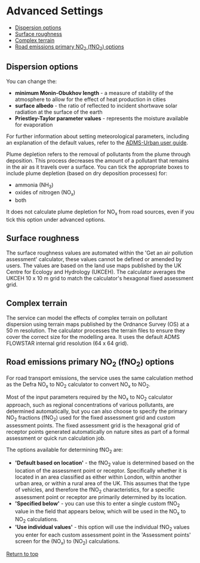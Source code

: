 <div id='top'></div>

# Advanced Settings

- [Dispersion options](#section1)
- [Surface roughness](#section2)
- [Complex terrain](#section3)
- [Road emissions primary NO<sub>2</sub> (fNO<sub>2</sub>) options](#section4)

<div id='section1'></div>

## Dispersion options

You can change the:
- **minimum Monin-Obukhov length** - a measure of stability of the atmosphere to allow for the effect of heat production in cities
- **surface albedo** - the ratio of reflected to incident shortwave solar radiation at the surface of the earth
- **Priestley-Taylor parameter values** - represents the moisture available for evaporation

For further information about setting meteorological parameters, including an explanation of the default values, refer to the [ADMS-Urban user guide](https://www.cerc.co.uk/environmental-software/assets/data/doc_userguides/CERC_ADMS-Urban5.0_User_Guide.pdf).

Plume depletion refers to the removal of pollutants from the plume through deposition. This process decreases the amount of a pollutant that remains in the air as it travels over a surface. You can tick the appropriate boxes to include plume depletion (based on dry deposition processes) for:
- ammonia (NH<sub>3</sub>)
- oxides of nitrogen (NO<sub>x</sub>)
- both

It does not calculate plume depletion for NO<sub>x</sub> from road sources, even if you tick this option under advanced options.

<div id='section2'></div>

## Surface roughness

The surface roughness values are automated within the 'Get an air pollution assessment' calculator, these values cannot be defined or amended by users. The values are based on the land use maps published by the UK Centre for Ecology and Hydrology (UKCEH). The calculator averages the UKCEH 10 x 10 m grid to match the calculator's hexagonal fixed assessment grid.

<div id='section3'></div>

## Complex terrain

The service can model the effects of complex terrain on pollutant dispersion using terrain maps published by the Ordnance Survey (OS) at a 50 m resolution. The calculator processes the terrain files to ensure they cover the correct size for the modelling area. It uses the default ADMS FLOWSTAR internal grid resolution (64 x 64 grid).

<div id='section4'></div>

## Road emissions primary NO<sub>2</sub> (fNO<sub>2</sub>) options

For road transport emissions, the service uses the same calculation method as the Defra NO<sub>x</sub> to NO<sub>2</sub> calculator to convert NO<sub>x</sub> to NO<sub>2</sub>.

Most of the input parameters required by the NO<sub>x</sub> to NO<sub>2</sub> calculator approach, such as regional concentrations of various pollutants, are determined automatically, but you can also choose to specify the primary NO<sub>2</sub> fractions (fNO<sub>2</sub>) used for the fixed assessment grid and custom assessment points. The fixed assessment grid is the hexagonal grid of receptor points generated automatically on nature sites as part of a formal assessment or quick run calculation job.

The options available for determining fNO<sub>2</sub> are:
- **'Default based on location'** - the fNO<sub>2</sub> value is determined based on the location of the assessment point or receptor. Specifically whether it is located in an area classified as either within London, within another urban area, or within a rural area of the UK. This assumes that the type of vehicles, and therefore the fNO<sub>2</sub> characteristics, for a specific assessment point or receptor are primarily determined by its location.
- **'Specified below'** - you can use this to enter a single custom fNO<sub>2</sub> value in the field that appears below, which will be used in the NO<sub>x</sub> to NO<sub>2</sub> calculations.
- **'Use individual values'** - this option will use the individual fNO<sub>2</sub> values you enter for each custom assessment point in the 'Assessment points' screen for the (NO<sub>x</sub>) to (NO<sub>2</sub>) calculations.

[Return to top](#top)
